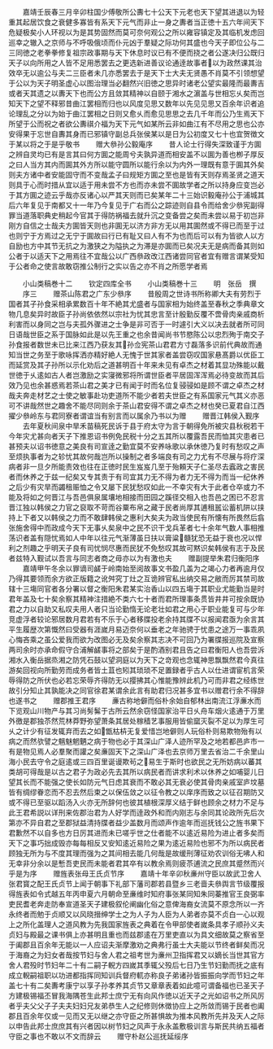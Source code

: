 <!-- { "loadSidebar": true } -->
　　嘉靖壬辰春三月辛卯柱国少傅敬所公夀七十公天下元老也天下望其进退以为轻重其起居饮食之衰健多寡皆有系天下元气而非止一身之夀者当正徳十五六年间天下危疑极矣小人环视以为是其势固然而莫可奈何观公之所以雍容镇定及其临机发虑回巡幸之辙入之京师与不呼吸俄顷而仆元凶于羣疑之际功何其盛也今天子即位公与二三同徳之老拳拳修复祖宗政事期与天下休息时议已有不便而挠之者公遂决归公既归天子以向所用之人皆不足用悉罢去之更选新进善议论通逹故事者以为政然课其治效卒无以逾公与夫二三臣者未几亦悉罢去于是天下士大夫无贤愚不肖莫不引领想望于公以为天子明圣虚心以图治理当必翻然兴旧徳之思异时诸老公望实最隆而最夀吉或者天其遗之以夀天下也而公方且敛其精神以自颐于湘水之濵盖与世相忘乆矣而岂知天下之望不释邪昔曲江罢相而归也以风度见思又数年以先见见思又百余年识者追论理乱之分以为始于曲江罢相之日则又愈乆而愈见思思之去几千年而公乃生焉天下所望于公而祝之者欲公夀祺介福为天下元气如某所云非如曲江有不尽用之思也公亦安得果于忘世自夀其身而已邪镇守副总兵张侯某以是日为公初度又七十也宜贺徴文于某以将之于是乎敬书
　　赠大叅孙公毅庵序
　　昔人论士行得失深致谨于方圎之辨自灵均已有是言其曰何方圎之能周兮夫孰异道而相安盖不以圎为善也栁子厚反之曰人当方其内而圎其外方所以能守圆所以能行余以为内外一理既有意于圎其外矣则夫方诸中者安能固守而不变哉孟子曰规矩方圎之至也是皆有天则存焉圣贤之道天则具于心而时措从宜以适于用未尝不方也而亦未尝不圎故学者之所以持身应变岂必于其方圎之迹云乎哉亦反诸心以严其天则而已矣某年二十三始识毅庵孙公于浦城其后六年复见于南都又十一年乃今复见于广右而公之踪迹则自县令而给舍少叅宪副得罪当道落职典史稍起今官其于得防祸福去就升沉之变备尝之矣而未尝以易于初岂非刚方自信之士哉夫方圎皆天则也非圎无以济方非方无以用其圎然或不得已而至于过也则宁于方焉过之无宁于圎故曰行已有耻又曰人有不为也而后可以有为皆欲人以方自励也方中其节无抗之为激狭之为隘执之为滞是亦圎而已矣况夫无是病而备其则如公者于以适天下之用焉往不宜哉公以广西叅政改江西诸尝同官者宜有赠言谓某受知于公者命之使言故敢窃推公制行之实以告之亦不肖之所愿学者焉












　　小山类稿巻十二
　　钦定四库全书
　　小山类稿巻十三
　　明　张岳　撰
　　序三
　　赠茶山陈君之广东少叅序
　　昔殷周之世诗书所称卿大夫有劳烈于国者其子孙食采相承累数百十年不絶其尤盛者与国家相为始终盖至春秋之季典章文物几息矣异时故臣子孙尚依依然以宗社为忧其忠言至计殷勤反覆不啻骨肉亲戚商析利害而以身同之岂与夫孤外骤进之士争是非可否于一时遽引大义以决去就者所可同日语哉世臣之系于国脉如此是以先王重之也余昔闻尚书节愍陈公以忠烈殉于南交子孙食报者数世未已比来江西乃获友其孙佥宪茶山君君方寸磊落多识前代典故而通知当世之务至于歌咏挥洒亦精好絶人无愧于世其家者盖尝窃叹国家悬髙爵以优臣工而延赏及其子孙所以示化劝后之道甚明百十年来未见有卓杰之材着其显功殊能以戴世徳于乆逺如古人者岂激励之实寖微邪将所谓世臣者平居固浑浑焉必待变故而其后效乃见也余甚惑焉若茶山君之美才已有闻于时而名位复骎骎如是顾不谓之卓杰之材哉夫奔走材艺之士使之敏事赴功吏道所不能少者若夫世臣之有系国家元气其义亦恶可不讲哉然世之趣舍不能尽同则余于茶山君安得不谓之卓杰之材也癸已夏君自江西擢少叅岭东与君同寮者谓谊当有别言而以属余乃书以为赠
　　赠晋江韩侯入觐序
　　去年夏秋间泉中旱禾苗稿死民诉于县于府太守为言于朝得免所被灾县秋税若干今年灾尤甚向者天子下推恩诏书例免民税十分之五其所以覆露吾民而恤其灾患者已甚预夫以诏书徳意之美良有司宣逹之勤宜莫不安养咏歌以承休徳乃复时有愁叹之声至烦执事者为之轸忧其故何哉岂所以操制之者多端良有司之力尤有不尽展与将疗深病者非一旦夕所能责效也往在正徳时民生岌岌几至于殆頼天子仁圣尽去蠧政之害民者而休养之于兹一纪矣又专其责于有司宜其力无不得为者力无不得为而当一纪休养之后少有灾旱而蠲租赈恤之令又屡下民犹愁叹如此一不幸灾有大于此者仓卒或力不能及将如之何晋江与吾邑俱泉属壤地相接而田园之蹊径交相入也吾邑之困已不忍言晋江独以韩侯之力官之裒取不苛而谷粟布帛之藏于民者尚厚其逋租嚚讼蓄机阱以挟持上下者又以韩侯之力而不敢肆韩侯之惠利大矣夫为政当使民有所懐有所畏然后翕张施舍得中而政成今天下无事乆矣泉中之民不识干戈兵革者七十余年气数人事相推荡识者盖有隠忧焉如人中年以往元气渐薄虽日扶以膏粱髓犹恐无益于衰也况以悍利之剂趣之乎明天子良有司忧悯尽惠而民犹不免愁叹其故可黙识矣韩侯有志于及民者兹特入觐试以吾言与同志者商之毋亦以为有激也夫
　　赠副提举朱君归衡阳序
　　嘉靖甲午冬余以罪谪司鹾于岭南始至阅故事文书盈几盖为之竭心力者再逾月仅乃得其要领而余方欲正版籍之讹舛究丁灶之互诡辨官私出纳交易之敝而厉其禁司故辖十三塲同官者各分署以督之衡阳朱君某实治香山以四五塲于其职业尤能勤当是时君年盖及七十矣余察其精神注措絶不类六七十者而君所理事条贯皆井井可按余既协君之力以自助又私叹夫用人者只当论勤惰无论老壮如君之用心于职业能复可与少年竞虚浮者较论邪居数月君若有不乐于心者移牒投老余持其牒不以报闻君亟为余言其平生履歴次第慨然曰受器有涯嵗月易迈奈何以垂老之年驰骋于忧患之途万一事乖夙心悔吝乘之虽公爱我而欲为改图必无及矣余察其志决不可回乃为署牒报巡院及宣察两司余时亦承命假守合浦解鹾事将之部矣于是酌酒别君且告之曰君衡阳人也吾尝泝湘水入衡岳据烝湘之防凭石鼓以望洞庭以为天下之竒观也念辄神思飘飘然君今真往游矣回视向所勤劳而成务者皆土苴也矧其琐琐不足置録者乎古人以仕进谓宦机言荣辱得防之所伏也必若忘荣辱齐得防无以撄拂其心惟能豫辨此机乃可而非君之经练世故引分知止其孰能决之同官徐君某谓余此言有助君归况甚多宜书以赠君行余不得辞也遂书之
　　赠郡推王君序
　　亷古称地僻而俗朴余始自郁林出南流江浮亷水而下览观山川物产与其习尚髣髴于古所云然余窃怪国家治平日乆舟车烟火逺通于万里外徼是郡独苶然荒林莽野弥望萧条其居处稼穑艺事服用皆偷窳灭裂不足以为厚生可乆之计少有征发辄弃而去之如甑枯枿无复爱惜岂地僻则人玩俗朴则易欺物殆有以病之而然欤譬之魑魅魍魉之病于物也必于其深山广泽人迹所罕及之地若都邑庐市一有是物见焉人必羣聚而讙之矣亷固天下之深山广泽也去京师万里去省治二千余里山海小民去守令之庭逺或三四百里诞谩欺茍之易生于斯时也欲民之无所妨病以蕃其类胡可得哉是以古之君子为政必先去其所以病民者而讲求利术以休养之如哺婴儿日望其长而不能强之使长如防元气日虑其衰而不敢必其无衰必使其骨肉亲戚室庐坟墓皆有绸缪眷恋而不忍去然后束之以保伍敛之以征令教之以庠序而致之以征召期防又或不得已至驱以蹈汤入火亦无所辞何也彼其植根深厚义结于鲜也顾余之材力不足与此王君希説以详刑来佐郡治君为人好学而逹政外和而内刚志与余同其论政所先后次第亦不异自君之至郡狱益清持牒者益少盖数月而颂声作逾年而巡抚钱公之旌书果下君歉然不以自多也方日厉其进而未已嗟乎世之仕者能不以逺近易险为进止者多矣而天下之事巧拙成毁亦每每相反又安知逺近易险之果为逺近易险也邪不为所以病民者顾独无所为与不度其理而强为之其间相去能几何哉是故缓刑薄征劝农训俗无咈人和无幸非分余以是慙吾吏民而未能者君其卒有以教余焉则疲苶逋流之民庶其蹙然而兴乎是为序
　　赠旌表张母王氏贞节序
　　嘉靖十年辛卯秋亷州守臣以故武卫舍人张君寳之配王氏贞节上闻于朝事下礼部下藩司郡若县暨乡三老啬夫叅舆言节级覆报得旌表如令式越五年丙申夏六月朝命至亷维时知府事张某同知朱同蓁推官王良弼率吏民耆老奔走防奉宣道圣天子建极叙伦阐幽化俗之意俾海裔女流莫不原念所以一齐永终者而勉于贞顺又以风晓搢绅学士之为人子为人臣为人弟者亦莫不贞白一心以观上之所化盖理人之道风教为先我国家旌表之典着在令甲部使者嵗条具孝子顺孙义夫贞妇与殿最之课书俱上亦甚明且重也而兹郡逺在万里吏直以为具文细故莫之察省至于阖郡且百余年无能以一人应诏夫渐摩激劝之典弗行虽士大夫能以节终者鲜矣而况于海裔之为妇女者哉按节妇与舍人君之祖考世为亷州卫指挥君又以嫡长当世其官方舍人君殁时节妇年二十有二嗣子輗方四嵗其季辄父殁后七日乃生节妇勤而抚之底有成立輗嗣祖职以功进都指挥同知训兵督府軏亦称良子弟诸孙皆振振向学而节妇之年盖七十有二矣夀考康宁以享子孙孝养其贞节又章章表着如此噫可谓备福也已圣天子方建极锡福丕冒我海隅苍生此邦士庶宁无有向风作徳以近天子之光如诏书之所风厉者乎夫父父子子夫夫妇妇兄友弟恭生人之纪修则休徴协应上之所敛而锡于民者也阖郡且百余年仅或一见而又无以继之亦守臣之所甚惧故为推本风教所先并及天人之际以申告此邦士庶庶其有兴者因以树节妇之风声于永永盖敷极训言与斯民共纳五福者守臣之事也不敢以不文而辞云
　　赠守朴赵公巡抚延绥序
